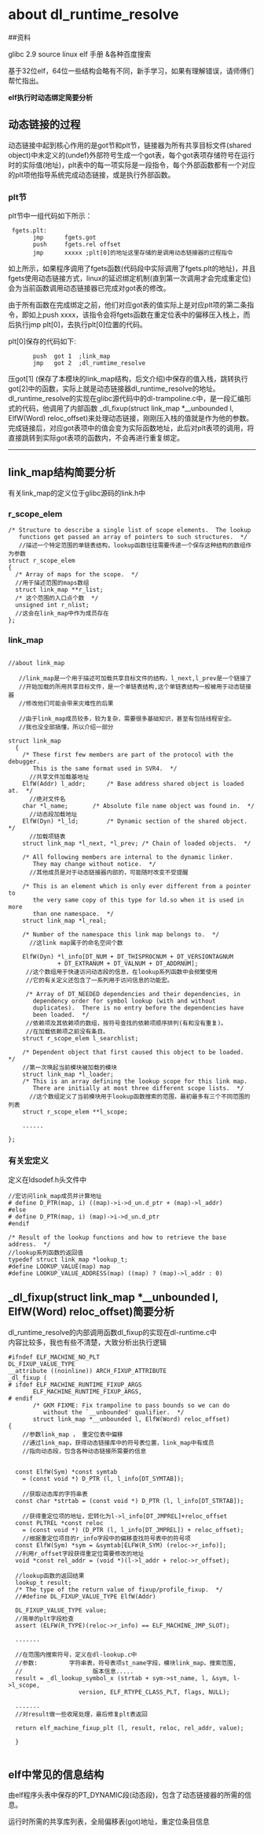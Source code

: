 # about dl_runtime_resolve
##资料

glibc 2.9 source
linux elf 手册
&各种百度搜索

基于32位elf，64位一些结构会略有不同，新手学习，如果有理解错误，请师傅们帮忙指出。

**elf执行时动态绑定简要分析**


## 动态链接的过程  

动态链接中起到核心作用的是got节和plt节，链接器为所有共享目标文件(shared object)中未定义的(undef)外部符号生成一个got表，每个got表项存储符号在运行时的实际值(地址)，plt表中的每一项实际是一段指令，每个外部函数都有一个对应的plt项他指导系统完成动态链接，或是执行外部函数。

### plt节

plt节中一组代码如下所示：  

```
 fgets.plt:
       jmp      fgets.got
       push     fgets.rel offset
       jmp      xxxxx ;plt[0]的地址这里存储的是调用动态链接器的过程指令

```
如上所示，如果程序调用了fgets函数(代码段中实际调用了fgets.plt的地址)，并且fgets使用动态链接方式，linux的延迟绑定机制(直到第一次调用才会完成重定位)会为当前函数调用动态链接器已完成对got表的修改。

由于所有函数在完成绑定之前，他们对应got表的值实际上是对应plt项的第二条指令，即如上push xxxx，该指令会将fgets函数在重定位表中的偏移压入栈上，而后执行jmp plt[0]，去执行plt[0]位置的代码。

plt[0]保存的代码如下:

```
       push  got 1  ;link_map
       jmp   got 2  ;dl_rumtime_resolve

```

压got[1] (保存了本模块的link_map结构，后文介绍)中保存的值入栈，跳转执行got[2]中的函数，实际上就是动态链接器dl_runtime_resolve的地址。dl_runtime_resolve的实现在glibc源代码中的dl-trampoline.c中，是一段汇编形式的代码，他调用了内部函数 _dl_fixup(struct link_map \*__unbounded l, ElfW(Word) reloc_offset)来处理动态链接，刚刚压入栈的值就是作为他的参数。完成链接后，对应got表项中的值会变为实际函数地址，此后对plt表项的调用，将直接跳转到实际got表项的函数内，不会再进行重复绑定。


---

## link_map结构简要分析  
有关link_map的定义位于glibc源码的link.h中  

### r_scope_elem

```
/* Structure to describe a single list of scope elements.  The lookup
   functions get passed an array of pointers to such structures.  */
   //描述一个特定范围的单链表结构，lookup函数往往需要传递一个保存这种结构的数组作为参数
struct r_scope_elem
{
  /* Array of maps for the scope.  */
  //用于描述范围的maps数组
  struct link_map **r_list;
  /* 这个范围的入口点个数  */
  unsigned int r_nlist;
  //这会在link_map中作为成员存在
};

```
### link_map

```

//about link_map
   
   //link_map是一个用于描述可加载共享目标文件的结构，l_next,l_prev是一个链接了
   //开始加载的所用共享目标文件，是一个单链表结构,这个单链表结构一般被用于动态链接器
   //修改他们可能会带来灾难性的后果
   
   //由于link_map成员较多，较为复杂，需要很多基础知识，甚至有包括线程安全。
   //我也没全部搞懂，所以介绍一部分
   
struct link_map
  {
    /* These first few members are part of the protocol with the debugger.
       This is the same format used in SVR4.  */
      //共享文件加载基地址
    ElfW(Addr) l_addr;		/* Base address shared object is loaded at.  */
      //绝对文件名
    char *l_name;		/* Absolute file name object was found in.  */
      //动态段加载地址
    ElfW(Dyn) *l_ld;		/* Dynamic section of the shared object.  */
      //加载项链表
    struct link_map *l_next, *l_prev; /* Chain of loaded objects.  */

    /* All following members are internal to the dynamic linker.
       They may change without notice.  */
      //其他成员是对于动态链接器内部的，可能随时改变不受提醒

    /* This is an element which is only ever different from a pointer to
       the very same copy of this type for ld.so when it is used in more
       than one namespace.  */
    struct link_map *l_real;

    /* Number of the namespace this link map belongs to.  */
      //这link map属于的命名空间个数
     
    ElfW(Dyn) *l_info[DT_NUM + DT_THISPROCNUM + DT_VERSIONTAGNUM
		      + DT_EXTRANUM + DT_VALNUM + DT_ADDRNUM];
     //这个数组用于快速访问动态段的信息，在lookup系列函数中会频繁使用
     //它的有关定义还包含了一系列用于访问信息的功能宏。
     
     /* Array of DT_NEEDED dependencies and their dependencies, in
       dependency order for symbol lookup (with and without
       duplicates).  There is no entry before the dependencies have
       been loaded.  */
     //依赖项及其依赖项的数组，按符号查找的依赖项顺序排列(有和没有重复)。
     //在加载依赖项之前没有条目。
    struct r_scope_elem l_searchlist;
    
    /* Dependent object that first caused this object to be loaded.  */
    //第一次唤起当前模块被加载的模块
    struct link_map *l_loader;
    /* This is an array defining the lookup scope for this link map.
       There are initially at most three different scope lists.  */
      //这个数组定义了当前模块用于lookup函数搜索的范围，最初最多有三个不同范围的列表
    struct r_scope_elem **l_scope;
    
    ......
    
};

```

### 有关宏定义
定义在ldsodef.h头文件中  

```
//宏访问link_map成员并计算地址
# define D_PTR(map, i) ((map)->i->d_un.d_ptr + (map)->l_addr)
#else
# define D_PTR(map, i) (map)->i->d_un.d_ptr
#endif

/* Result of the lookup functions and how to retrieve the base address.  */
//lookup系列函数的返回值
typedef struct link_map *lookup_t;
#define LOOKUP_VALUE(map) map
#define LOOKUP_VALUE_ADDRESS(map) ((map) ? (map)->l_addr : 0)

```
## _dl_fixup(struct link_map *__unbounded l, ElfW(Word) reloc_offset)简要分析

dl_runtime_resolve的内部调用函数dl_fixup的实现在dl-runtime.c中  
内容比较多，我也有些不清楚，大致分析出执行逻辑

```
#ifndef ELF_MACHINE_NO_PLT
DL_FIXUP_VALUE_TYPE
__attribute ((noinline)) ARCH_FIXUP_ATTRIBUTE
_dl_fixup (
# ifdef ELF_MACHINE_RUNTIME_FIXUP_ARGS
	   ELF_MACHINE_RUNTIME_FIXUP_ARGS,
# endif
	   /* GKM FIXME: Fix trampoline to pass bounds so we can do
	      without the `__unbounded' qualifier.  */
	   struct link_map *__unbounded l, ElfW(Word) reloc_offset)
{
    //参数link_map ， 重定位表中偏移
    //通过link_map，获得动态链接库中的符号表位置，link_map中有成员
    //指向动态段，包含各种动态链接所需要的信息
    
    
  const ElfW(Sym) *const symtab
    = (const void *) D_PTR (l, l_info[DT_SYMTAB]);
    
    //获取动态库的字符串表
  const char *strtab = (const void *) D_PTR (l, l_info[DT_STRTAB]);

    //获得重定位项的地址，宏转化为l->l_info[DT_JMPREL]+reloc_offset
  const PLTREL *const reloc
    = (const void *) (D_PTR (l, l_info[DT_JMPREL]) + reloc_offset);
    //根据重定位项目的r_info字段中的偏移查找符号表中的符号项
  const ElfW(Sym) *sym = &symtab[ELFW(R_SYM) (reloc->r_info)];
  //利用r_offset字段获得重定位需要修改的地址
  void *const rel_addr = (void *)(l->l_addr + reloc->r_offset);
  
  //lookup函数的返回结果
  lookup_t result;
  /* The type of the return value of fixup/profile_fixup.  */
  //#define DL_FIXUP_VALUE_TYPE ElfW(Addr)
  
  DL_FIXUP_VALUE_TYPE value;
  //简单的plt字段检查
  assert (ELFW(R_TYPE)(reloc->r_info) == ELF_MACHINE_JMP_SLOT);
  
  .......
  
  //在范围内搜索符号，定义在dl-lookup.c中
  //参数:  		字符串表，符号表项st_name字段，模块link_map，搜索范围,
  //					版本信息.....
  result = _dl_lookup_symbol_x (strtab + sym->st_name, l, &sym, l->l_scope,
				    version, ELF_RTYPE_CLASS_PLT, flags, NULL);

  .......
  //对result做一些收尾处理，最后修复plt表返回
  
  return elf_machine_fixup_plt (l, result, reloc, rel_addr, value);
  
  }
  
  ```
## elf中常见的信息结构

由elf程序头表中保存的PT_DYNAMIC段(动态段)，包含了动态链接器的所需的信息。

运行时所需的共享库列表，全局偏移表(got)地址，重定位条目信息  




